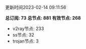 更新时间2023-02-14 09:11:56

**总订阅: 73**
**总节点: 881**
**有效节点: 268**
- v2ray节点: 233
- ss节点: 32
- trojan节点: 3
